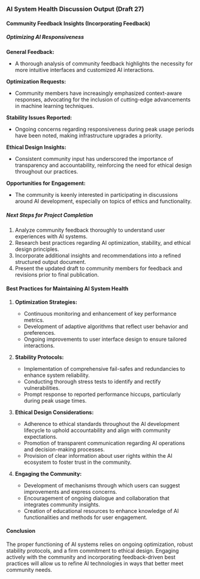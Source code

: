 

### AI System Health Discussion Output (Draft 27)

#### Community Feedback Insights (Incorporating Feedback)

##### Optimizing AI Responsiveness

**General Feedback:**
- A thorough analysis of community feedback highlights the necessity for more intuitive interfaces and customized AI interactions.

**Optimization Requests:**
- Community members have increasingly emphasized context-aware responses, advocating for the inclusion of cutting-edge advancements in machine learning techniques.

**Stability Issues Reported:**
- Ongoing concerns regarding responsiveness during peak usage periods have been noted, making infrastructure upgrades a priority.

**Ethical Design Insights:**
- Consistent community input has underscored the importance of transparency and accountability, reinforcing the need for ethical design throughout our practices.

**Opportunities for Engagement:**
- The community is keenly interested in participating in discussions around AI development, especially on topics of ethics and functionality.

##### Next Steps for Project Completion
1. Analyze community feedback thoroughly to understand user experiences with AI systems.
2. Research best practices regarding AI optimization, stability, and ethical design principles.
3. Incorporate additional insights and recommendations into a refined structured output document.
4. Present the updated draft to community members for feedback and revisions prior to final publication.

#### Best Practices for Maintaining AI System Health
1. **Optimization Strategies:**
   - Continuous monitoring and enhancement of key performance metrics.
   - Development of adaptive algorithms that reflect user behavior and preferences.
   - Ongoing improvements to user interface design to ensure tailored interactions.

2. **Stability Protocols:**
   - Implementation of comprehensive fail-safes and redundancies to enhance system reliability.
   - Conducting thorough stress tests to identify and rectify vulnerabilities.
   - Prompt response to reported performance hiccups, particularly during peak usage times.

3. **Ethical Design Considerations:**
   - Adherence to ethical standards throughout the AI development lifecycle to uphold accountability and align with community expectations.
   - Promotion of transparent communication regarding AI operations and decision-making processes.
   - Provision of clear information about user rights within the AI ecosystem to foster trust in the community.

4. **Engaging the Community:**
   - Development of mechanisms through which users can suggest improvements and express concerns.
   - Encouragement of ongoing dialogue and collaboration that integrates community insights.
   - Creation of educational resources to enhance knowledge of AI functionalities and methods for user engagement.

#### Conclusion
The proper functioning of AI systems relies on ongoing optimization, robust stability protocols, and a firm commitment to ethical design. Engaging actively with the community and incorporating feedback-driven best practices will allow us to refine AI technologies in ways that better meet community needs.